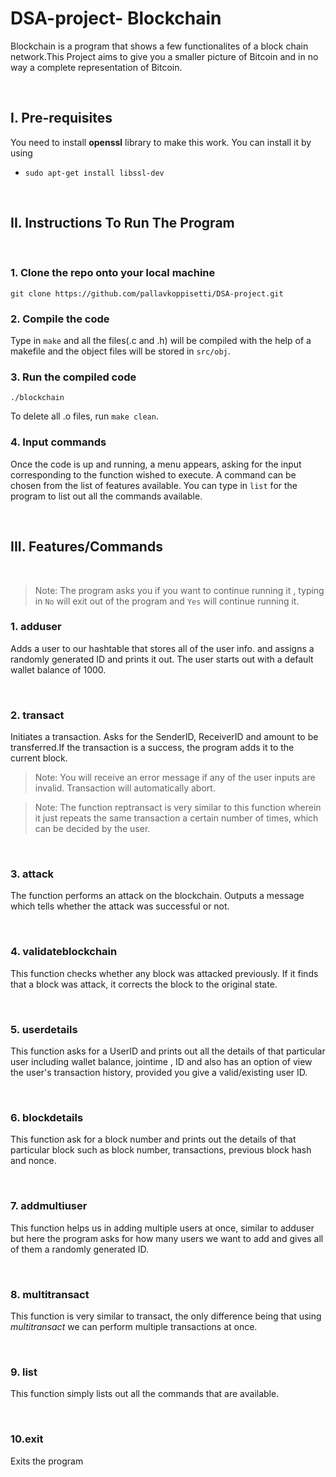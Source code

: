 # DSA-project- Blockchain

Blockchain is a program that shows a few functionalites of a block chain network.This Project aims to give you a smaller picture of Bitcoin and in no way a complete
representation of Bitcoin.

&nbsp;

## I. Pre-requisites

You need to install **openssl** library to make this work.
You can install it by using

- `sudo apt-get install libssl-dev`

&nbsp;
## II. Instructions To Run The Program

<br>

### 1. Clone the repo onto your local machine
```
git clone https://github.com/pallavkoppisetti/DSA-project.git
```

### 2. Compile the code
Type in `make` and all the files(.c and .h) will be compiled with the help of a makefile and the object files will be stored in `src/obj`.


### 3. Run the compiled code
```
./blockchain
```
To delete all .o files, run `make clean`.


### 4. Input commands
Once the code is up and running, a menu appears, asking for the input corresponding to the function wished to execute. A command can be chosen from the list of features available.
You can type in `list` for the program to list out all the commands available.

&nbsp;
## III. Features/Commands
<br>

>  Note: The program asks you if you want to continue running it , typing in `No` will exit out of the program and `Yes` will continue running it.

### 1. adduser
Adds a user to our hashtable that stores all of the user info. and assigns a randomly generated ID and prints it out.
The user starts out with a default wallet balance of 1000.

<br>

### 2. transact
Initiates a transaction. Asks for the SenderID, ReceiverID and amount to be transferred.If the transaction is a success, the program adds it to the current block.

> Note: You will receive an error message if any of the user inputs are invalid. Transaction will automatically abort.

> Note: The function reptransact is very similar to this function wherein it just repeats the same transaction a certain number of times, which can be decided by the user.

<br>

### 3. attack

The function performs an attack on the blockchain. Outputs a message which tells whether the attack was successful or not.

<br>

### 4. validateblockchain

This function checks whether any block was attacked previously. If it finds that a block was attack, it corrects the block to the original state.

<br>

### 5. userdetails
This function asks for a UserID and prints out all the details of that particular user including wallet balance, jointime , ID and also has an option of view the user's transaction history, provided you give a valid/existing user ID.

<br>

### 6. blockdetails
This function ask for a block number and prints out the details of that particular block such as block number, transactions, previous block hash and nonce.

<br>

### 7. addmultiuser
This function helps us in adding multiple users at once, similar to adduser but here the program asks for how many users we want to add and gives all of them a randomly generated ID.

<br>

### 8. multitransact
This function is very similar to transact, the only difference being that using *multitransact* we can perform multiple transactions at once.

<br>

### 9. list
This function simply lists out all the commands that are available.

<br>

### 10.exit
Exits the program

&nbsp;
